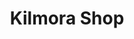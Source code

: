 ---
title: "Kilmora Shop"
url: /uttarakhand/kilmora-shop-almora-bageshwar-highway/
shop: Kleidung
---